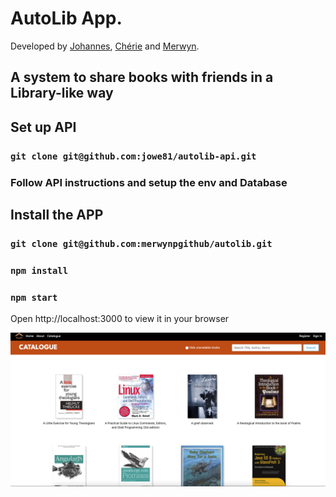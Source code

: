 # AutoLib App. 
Developed by [Johannes](https://github.com/jowe81), [Chérie](https://github.com/cherieodu) and [Merwyn](https://github.com/merwynpgithub).

## A system to share books with friends in a Library-like way

## Set up API

### `git clone git@github.com:jowe81/autolib-api.git`
### Follow API instructions and setup the env and Database

## Install the APP

### `git clone git@github.com:merwynpgithub/autolib.git`
### `npm install`
### `npm start`

Open http://localhost:3000 to view it in your browser

![Screenshot](public/autolib-books.png)

